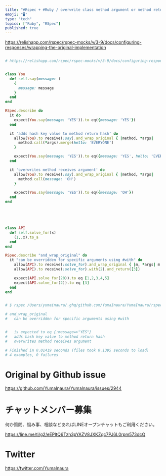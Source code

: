 ```yaml
---
title: "#Rspec + #Ruby / overwrite class method argument or method return valu"
emoji: "🖥"
type: "tech"
topics: ["Ruby", "RSpec"]
published: true
---
```


https://relishapp.com/rspec/rspec-mocks/v/3-9/docs/configuring-responses/wrapping-the-original-implementation

```rb

# https://relishapp.com/rspec/rspec-mocks/v/3-9/docs/configuring-responses/wrapping-the-original-implementation


class You
  def self.say(message: )
    {
      message: message
    }
  end
end

RSpec.describe do
  it do
    expect(You.say(message: 'YES')).to eq({message: 'YES'})
  end

  it 'adds hash key value to method return hash' do
    allow(You).to receive(:say).and_wrap_original { |method, *args|
      method.call(*args).merge(hello: 'EVERYONE')
    }

    expect(You.say(message: 'YES')).to eq({message: 'YES', hello: 'EVERYONE'})
  end

  it 'overwrites method receives argument' do
    allow(You).to receive(:say).and_wrap_original { |method, *args|
      method.call(message: 'OH')
    }

    expect(You.say(message: 'YES')).to eq({message: 'OH'})
  end
end





class API
  def self.solve_for(x)
    (1..x).to_a
  end
end

RSpec.describe "and_wrap_original" do
  it "can be overridden for specific arguments using #with" do
    allow(API).to receive(:solve_for).and_wrap_original { |m, *args| m.call(*args).first(5) }
    allow(API).to receive(:solve_for).with(2).and_return([3])

    expect(API.solve_for(20)).to eq [1,2,3,4,5]
    expect(API.solve_for(2)).to eq [3]
  end
end


# $ rspec /Users/yumainaura/.ghq/github.com/YumaInaura/YumaInaura/rspec/wrapping.rb

# and_wrap_original
#   can be overridden for specific arguments using #with


#   is expected to eq {:message=>"YES"}
#   adds hash key value to method return hash
#   overwrites method receives argument

# Finished in 0.01419 seconds (files took 0.1395 seconds to load)
# 4 examples, 0 failures

```

# Original by Github issue

https://github.com/YumaInaura/YumaInaura/issues/2944








<!-- Update From Qiita API -->

# チャットメンバー募集


何か質問、悩み事、相談などあればLINEオープンチャットもご利用ください。

https://line.me/ti/g2/eEPltQ6Tzh3pYAZV8JXKZqc7PJ6L0rpm573dcQ





# Twitter


https://twitter.com/YumaInaura


<!-- Update From Qiita API -->


